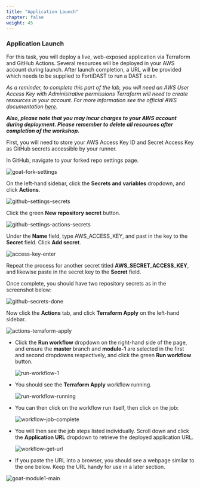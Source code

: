 ```yaml
---
title: "Application Launch"
chapter: false
weight: 45
---
```


### Application Launch

For this task, you will deploy a live, web-exposed application via Terraform and GitHub Actions. Several resources will be deployed in your AWS account during launch. After launch completion, a URL will be provided which needs to be supplied to FortiDAST to run a DAST scan.

*As a reminder, to complete this part of the lab, you will need an AWS User Access Key with Administrative permissions Terraform will need to create resources in your account. For more information see the official AWS documentation [here](https://docs.aws.amazon.com/IAM/latest/UserGuide/id_credentials_access-keys.html)*.

***Also, please note that you may incur charges to your AWS account during deployment. Please remember to delete all resources after completion of the workshop.***

First, you will need to store your AWS Access Key ID and Secret Access Key as GitHub secrets accessible by your runner. 

In GitHub, navigate to your forked repo settings page.

![goat-fork-settings](/images/goat-fork-settings.png)

On the left-hand sidebar, click the **Secrets and variables** dropdown, and click **Actions**.

![github-settings-secrets](/images/github-settings-secrets.png)

Click the green **New repository secret** button.

![github-settings-actions-secrets](/images/github-settings-actions-secrets.png)

Under the **Name** field, type AWS_ACCESS_KEY, and past in the key to the **Secret** field. Click **Add secret**.

![access-key-enter](/images/access-key-enter.png)

Repeat the process for another secret titled **AWS_SECRET_ACCESS_KEY**, and likewise paste in the secret key to the **Secret** field.

Once complete, you should have two repository secrets as in the screenshot below:

![github-secrets-done](/images/github-secrets-done.png)

Now click the **Actions** tab, and click **Terraform Apply** on the left-hand sidebar.

![actions-terraform-apply](/images/actions-terraform-apply.png)

* Click the **Run workflow** dropdown on the right-hand side of the page, and ensure the **master** branch and **module-1** are selected in the first and second dropdowns respectively, and click the green **Run workflow** button.

    ![run-workflow-1](/images/run-workflow-1.png)

* You should see the **Terraform Apply** workflow running.

    ![run-workflow-running](/images/run-workflow-running.png)

* You can then click on the workflow run itself, then click on the job:

    ![workflow-job-complete](/images/workflow-job-complete.png)

* You will then see the job steps listed individually. Scroll down and click the **Application URL** dropdown to retrieve the deployed application URL.

    ![workflow-get-url](/images/workflow-get-url.png)

* If you paste the URL into a browser, you should see a webpage similar to the one below. Keep the URL handy for use in a later section.

![goat-module1-main](/images/goat-module1-main.png)
